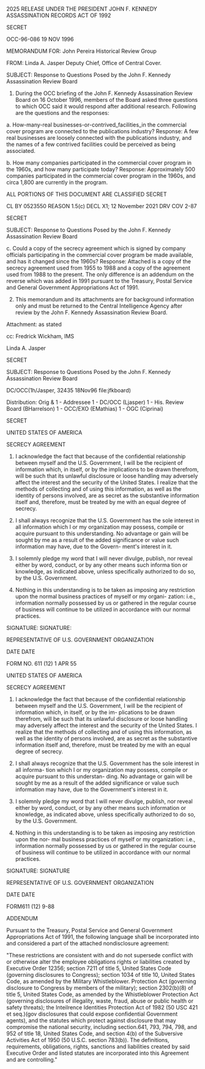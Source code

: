 2025 RELEASE UNDER THE PRESIDENT JOHN F. KENNEDY ASSASSINATION RECORDS ACT OF 1992

SECRET

OCC-96-086
19 NOV 1996

MEMORANDUM FOR: John Pereira
                 Historical Review Group

FROM: Linda A. Jasper
      Deputy Chief, Office of Central Cover.

SUBJECT: Response to Questions Posed by the John F.
         Kennedy Assassination Review Board

1. During the OCC briefing of the John F. Kennedy
Assassination Review Board on 16 October 1996, members of the
Board asked three questions to which OCC said it would respond
after additional research. Following are the questions and the
responses:

a. How-many-real businesses-or-contrived_facilities_in the
commercial cover program are connected to the publications
industry? Response: A few real businesses are loosely connected
with the publications industry, and the names of a few contrived
facilities could be perceived as being associated.

b. How many companies participated in the commercial cover
program in the 1960s, and how many participate today? Response:
Approximately 500 companies participated in the commercial cover
program in the 1960s, and circa 1,800 are currently in the
program.

ALL PORTIONS OF
THIS DOCUMENT ARE
CLASSIFIED SECRET

CL BY 0523550
REASON 1.5(c)
DECL X1; 12 November 2021
DRV COV 2-87

SECRET

SUBJECT: Response to Questions Posed by the John F. Kennedy
         Assassination Review Board

c. Could a copy of the secrecy agreement which is signed by
company officials participating in the commercial cover program
be made available, and has it changed since the 1960s? Response:
Attached is a copy of the secrecy agreement used from 1955 to
1988 and a copy of the agreement used from 1988 to the present.
The only difference is an addendum on the reverse which was added
in 1991 pursuant to the Treasury, Postal Service and General
Government Appropriations Act of 1991.

2. This memorandum and its attachments are for background
information only and must be returned to the Central Intelligence
Agency after review by the John F. Kennedy Assassination Review
Board.

Attachment:
as stated

cc: Fredrick Wickham, IMS

Linda A. Jasper

SECRET

SUBJECT: Response to Questions Posed by the John F. Kennedy
         Assassination Review Board

DC/OCC(1h/Jasper, 32435 18Nov96 file:jfkboard)

Distribution:
Orig & 1 - Addressee
1 - DC/OCC (Ljasper)
1 - His. Review Board (BHarrelson)
1 - OCC/EXO (EMathias)
1 - OGC (Ciprinai)

SECRET

UNITED STATES OF AMERICA

SECRECY AGREEMENT

1. I acknowledge the fact that because of the confidential
relationship between myself and the U.S. Government, I will be the
recipient of information which, in itself, or by the implications
to be drawn therefrom, will be such that its unlawful disclosure
or loose handling may adversely affect the interest and the security
of the United States. I realize that the methods of collecting
and of using this information, as well as the identity of persons
involved, are as secret as the substantive information itself and,
therefore, must be treated by me with an equal degree of secrecy.

2. I shall always recognize that the U.S. Government has the
sole interest in all information which I or my organization may
possess, compile or acquire pursuant to this understanding. No
advantage or gain will be sought by me as a result of the added
significance or value such information may have, due to the Govern-
ment's interest in it.

3. I solemnly pledge my word that I will never divulge, publish,
nor reveal either by word, conduct, or by any other means such informa
tion or knowledge, as indicated above, unless specifically authorized
to do so, by the U.S. Government.

4. Nothing in this understanding is to be taken as imposing any
restriction upon the normal business practices of myself or my organi-
zation: i.e., information normally possessed by us or gathered in the
regular course of business will continue to be utilized in accordance
with our normal practices.

SIGNATURE:              SIGNATURE:

REPRESENTATIVE OF U.S. GOVERNMENT         ORGANIZATION

DATE              DATE

FORM NO. 611         (12)
1 APR 55

UNITED STATES OF AMERICA

SECRECY AGREEMENT

1. I acknowledge the fact that because of the confidential relationship between myself
and the U.S. Government, I will be the recipient of information which, in itself, or by the im-
plications to be drawn therefrom, will be such that its unlawful disclosure or loose handling
may adversely affect the interest and the security of the United States. I realize that the
methods of collecting and of using this information, as well as the identity of persons involved,
are as secret as the substantive information itself and, therefore, must be treated by me with
an equal degree of secrecy.

2. I shall always recognize that the U.S. Government has the sole interest in all informa-
tion which I or my organization may possess, compile or acquire pursuant to this understan-
ding. No advantage or gain will be sought by me as a result of the added significance or value
such information may have, due to the Government's interest in it.

3. I solemnly pledge my word that I will never divulge, publish, nor reveal either by word,
conduct, or by any other means such information or knowledge, as indicated above, unless
specifically authorized to do so, by the U.S. Government.

4. Nothing in this understanding is to be taken as imposing any restriction upon the nor-
mal business practices of myself or my organization: i.e., information normally possessed by us
or gathered in the regular course of business will continue to be utilized in accordance with our
normal practices.

SIGNATURE:              SIGNATURE

REPRESENTATIVE OF U.S. GOVERNMENT         ORGANIZATION

DATE              DATE

FORM611          (12)
9-88

ADDENDUM

Pursuant to the Treasury, Postal Service and General
Government Appropriations Act of 1991, the following language
shall be incorporated into and considered a part of the
attached nondisclosure agreement:

"These restrictions are consistent with and do not
supersede conflict with or otherwise alter the employee
obligations rights or liabilities created by Executive Order
12356; section 7211 of title 5, United States Code (governing
disclosures to Congress); section 1034 of title 10, United
States Code, as amended by the Military Whistleblower.
Protection Act (governing disclosure to Congress by members of
the military); section 2302(b)(8) of title 5, United States
Code, as amended by the Whistleblower Protection Act (governing
disclosures of illegality, waste, fraud, abuse or public health
or safety threats); the Inteilrence Identities Protection Act
of 1982 (50 USC 421 et seq.)(gov disclosures that could
expose confidential Government agents), and the statutes which
protect against disclosure that may compromise the national
security, including section.641, 793, 794, 798, and 952 of
title 18, United States Code, and section 4(b) of the
Subversive Activities Act of 1950 (50 U.S.C. section 783(b)).
The definitions, requirements, obligations, rights, sanctions
and liabilities created by said Executive Order and listed
statutes are incorporated into this Agreement and are
controlling."
